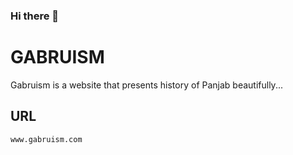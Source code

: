 ### Hi there 👋
# GABRUISM

Gabruism is a website that presents history of Panjab beautifully...

## URL


```bash
www.gabruism.com
```
